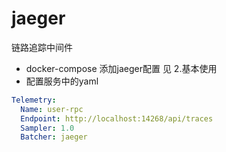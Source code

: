 # jaeger
链路追踪中间件
* docker-compose 添加jaeger配置 见 2.基本使用
* 配置服务中的yaml
```yaml
Telemetry:
  Name: user-rpc  
  Endpoint: http://localhost:14268/api/traces
  Sampler: 1.0
  Batcher: jaeger
```